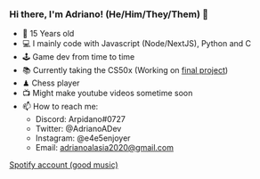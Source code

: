 ### Hi there, I'm Adriano! (He/Him/They/Them) 👋


- 🎂 15 Years old
- 💻 I mainly code with Javascript (Node/NextJS), Python and C
- 🕹 Game dev from time to time
- 📚 Currently taking the CS50x (Working on [final project](https://github.com/AdrianoAla/cs50-final-projecy))
- ♟ Chess player
- 📺 Might make youtube videos sometime soon
- 📫 How to reach me:
  - Discord: Arpidano#0727
  - Twitter: @AdrianoADev
  - Instagram: @e4e5enjoyer
  - Email: adrianoalasia2020@gmail.com

[Spotify account (good music)](https://open.spotify.com/user/3133gof5jngmco3lbubwpmu2vevi?si=f1265a6a91ce48dc&nd=1)
